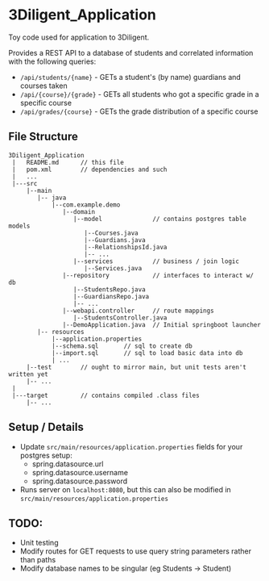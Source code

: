 # 3Diligent_Application
Toy code used for application to 3Diligent.  

Provides a REST API to a database of students and correlated information with the following queries:
- `/api/students/{name}` - GETs a student's (by name) guardians and courses taken
- `/api/{course}/{grade}` - GETs all students who got a specific grade in a specific course
- `/api/grades/{course}` - GETs the grade distribution of a specific course  

## File Structure
```
3Diligent_Application
 |   README.md      // this file
 |   pom.xml        // dependencies and such
 |   ... 
 |---src
     |--main
        |-- java
            |--com.example.demo
               |--domain
                  |--model              // contains postgres table models 
                     |--Courses.java
                     |--Guardians.java
                     |--RelationshipsId.java
                     |-- ...
                  |--services           // business / join logic
                     |--Services.java
               |--repository            // interfaces to interact w/ db
                  |--StudentsRepo.java
                  |--GuardiansRepo.java
                  |-- ...
               |--webapi.controller     // route mappings
                  |--StudentsController.java
               |--DemoApplication.java  // Initial springboot launcher
        |-- resources
            |--application.properties
            |--schema.sql       // sql to create db
            |--import.sql       // sql to load basic data into db
            | ...
     |--test        // ought to mirror main, but unit tests aren't written yet
     |-- ...
 |
 |---target         // contains compiled .class files
     |-- ...
```

## Setup / Details
- Update `src/main/resources/application.properties` fields for your postgres setup:
    - spring.datasource.url      
    - spring.datasource.username
    - spring.datasource.password
- Runs server on `localhost:8080`, but this can also be modified in `src/main/resources/application.properties`

## TODO: 
- Unit testing
- Modify routes for GET requests to use query string parameters rather than paths
- Modify database names to be singular (eg Students -> Student)
